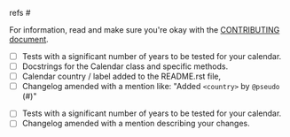 refs #

<!-- if your contribution is a new calendar -->

For information, read and make sure you're okay with the [CONTRIBUTING document](https://github.com/novafloss/workalendar/blob/master/CONTRIBUTING.rst#adding-new-calendars).

- [ ] Tests with a significant number of years to be tested for your calendar.
- [ ] Docstrings for the Calendar class and specific methods.
- [ ] Calendar country / label added to the README.rst file,
- [ ] Changelog amended with a mention like: "Added ``<country>`` by ``@pseudo`` (#)"

<!-- if your contribution is a fix -->

- [ ] Tests with a significant number of years to be tested for your calendar.
- [ ] Changelog amended with a mention describing your changes.
